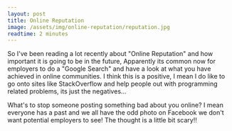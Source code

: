 ```yaml
---
layout: post
title: Online Reputation
image: /assets/img/online-reputation/reputation.jpg
readtime: 2 minutes
---
```

So I've been reading a lot recently about "Online Reputation" and how important it is going to be in the future, Apparently its common now for employers to do a "Google Search" and have a look at what you have achieved in online communities. I think this is a positive, I mean I do like to go onto sites like StackOverflow and help people out with programming related problems, its just the negatives...

What's to stop someone posting something bad about you online? I mean everyone has a past and we all have the odd photo on Facebook we don't want potential employers to see! The thought is a little bit scary!!